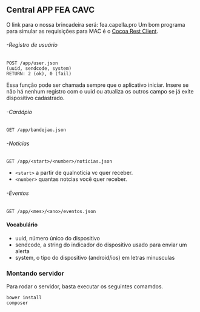 ## Central APP FEA CAVC
O link para o nossa brincadeira será: fea.capella.pro
Um bom programa para simular as requisições para MAC é o [Cocoa Rest Client](https://code.google.com/p/cocoa-rest-client/).

###### -Registro de usuário
```
POST /app/user.json
(uuid, sendcode, system)
RETURN: 2 (ok), 0 (fail)
```
Essa função pode ser chamada sempre que o aplicativo iniciar. Insere se não há nenhum registro com o uuid ou atualiza os outros campo se já exite dispositivo cadastrado.

###### -Cardápio
```
GET /app/bandejao.json
```

###### -Notícias
```
GET /app/<start>/<number>/noticias.json
```
- ``<start>`` a partir de qualnoticia vc quer receber.
- ``<number>`` quantas notcias você quer receber.

###### -Eventos
```
GET /app/<mes>/<ano>/eventos.json
```

#### Vocabulário

* uuid, número único do dispositivo
* sendcode, a string do indicador do dispositivo usado para enviar um alerta
* system, o tipo do dispositivo (android/ios) em letras minusculas

### Montando servidor

Para rodar o servidor, basta executar os seguintes comamdos.
```
bower install
composer
```
